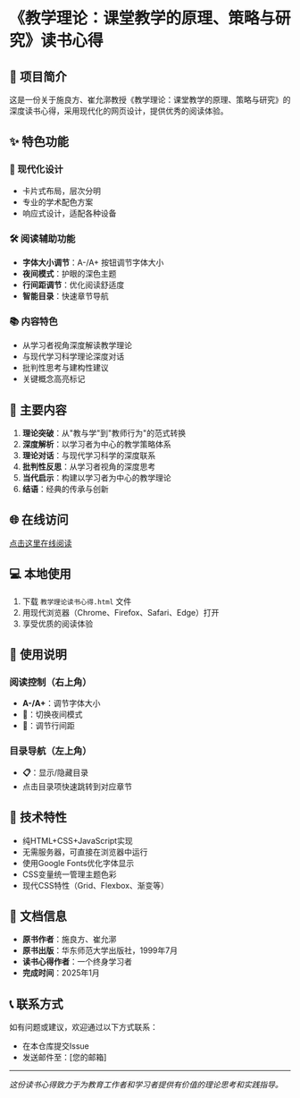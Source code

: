 # 《教学理论：课堂教学的原理、策略与研究》读书心得

## 📖 项目简介

这是一份关于施良方、崔允漷教授《教学理论：课堂教学的原理、策略与研究》的深度读书心得，采用现代化的网页设计，提供优秀的阅读体验。

## ✨ 特色功能

### 🎨 现代化设计
- 卡片式布局，层次分明
- 专业的学术配色方案
- 响应式设计，适配各种设备

### 🛠️ 阅读辅助功能
- **字体大小调节**：A-/A+ 按钮调节字体大小
- **夜间模式**：护眼的深色主题
- **行间距调节**：优化阅读舒适度
- **智能目录**：快速章节导航

### 📚 内容特色
- 从学习者视角深度解读教学理论
- 与现代学习科学理论深度对话
- 批判性思考与建构性建议
- 关键概念高亮标记

## 🎯 主要内容

1. **理论突破**：从"教与学"到"教师行为"的范式转换
2. **深度解析**：以学习者为中心的教学策略体系
3. **理论对话**：与现代学习科学的深度联系
4. **批判性反思**：从学习者视角的深度思考
5. **当代启示**：构建以学习者为中心的教学理论
6. **结语**：经典的传承与创新

## 🌐 在线访问

[点击这里在线阅读](https://你的用户名.gitee.io/仓库名/教学理论读书心得.html)

## 💻 本地使用

1. 下载 `教学理论读书心得.html` 文件
2. 用现代浏览器（Chrome、Firefox、Safari、Edge）打开
3. 享受优质的阅读体验

## 📱 使用说明

### 阅读控制（右上角）
- **A-/A+**：调节字体大小
- **🌙**：切换夜间模式
- **📏**：调节行间距

### 目录导航（左上角）
- **📋**：显示/隐藏目录
- 点击目录项快速跳转到对应章节

## 🔧 技术特性

- 纯HTML+CSS+JavaScript实现
- 无需服务器，可直接在浏览器中运行
- 使用Google Fonts优化字体显示
- CSS变量统一管理主题色彩
- 现代CSS特性（Grid、Flexbox、渐变等）

## 📄 文档信息

- **原书作者**：施良方、崔允漷
- **原书出版**：华东师范大学出版社，1999年7月
- **读书心得作者**：一个终身学习者
- **完成时间**：2025年1月

## 📞 联系方式

如有问题或建议，欢迎通过以下方式联系：
- 在本仓库提交Issue
- 发送邮件至：[您的邮箱]

---

*这份读书心得致力于为教育工作者和学习者提供有价值的理论思考和实践指导。*
